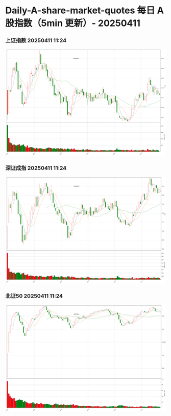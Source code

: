 
# Daily-A-share-market-quotes 每日 A 股指数（5min 更新）- 20250411

### 上证指数 20250411 11:24
![](./fig/2025/4/20250411-sh000001.png)

### 深证成指 20250411 11:24
![](./fig/2025/4/20250411-sz399001.png)

### 北证50 20250411 11:24
![](./fig/2025/4/20250411-bj899050.png)
